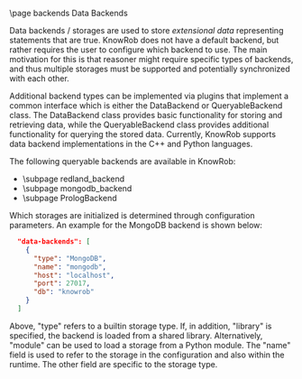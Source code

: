 \page backends Data Backends

Data backends / storages are used to store *extensional data* representing statements that are true.
KnowRob does not have a default backend, but rather requires the user to configure which backend to use.
The main motivation for this is that reasoner might require specific types of backends, and thus multiple
storages must be supported and potentially synchronized with each other.

Additional backend types can be implemented via plugins that implement a common interface which is
either the DataBackend or QueryableBackend class.
The DataBackend class provides basic functionality for storing and retrieving data, while the QueryableBackend
class provides additional functionality for querying the stored data.
Currently, KnowRob supports data backend implementations in the C++ and Python languages.

The following queryable backends are available in KnowRob:

- \subpage redland_backend
- \subpage mongodb_backend
- \subpage PrologBackend

Which storages are initialized is determined through configuration parameters.
An example for the MongoDB backend is shown below:

```json
  "data-backends": [
    {
      "type": "MongoDB",
      "name": "mongodb",
      "host": "localhost",
      "port": 27017,
      "db": "knowrob"
    }
  ]
```

Above, "type" refers to a builtin storage type.
If, in addition, "library" is specified, the backend is loaded from a shared library.
Alternatively, "module" can be used to load a storage from a Python module.
The "name" field is used to refer to the storage in the configuration and also within the runtime.
The other field are specific to the storage type.
